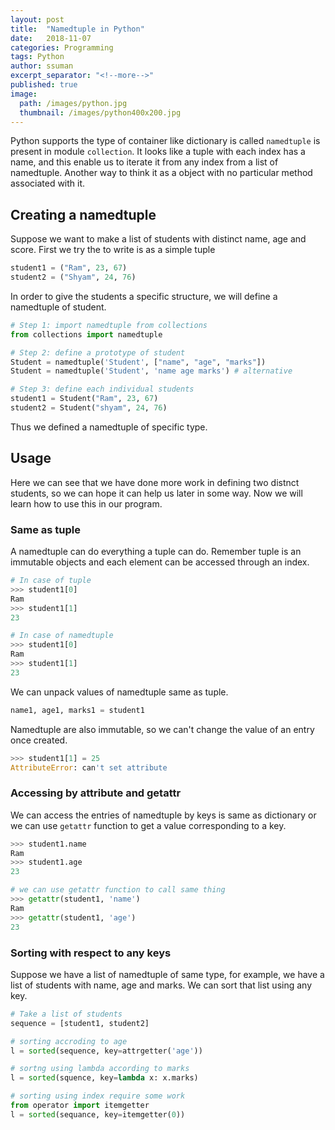 ```yaml
---
layout: post
title:  "Namedtuple in Python"
date:   2018-11-07
categories: Programming
tags: Python
author: ssuman
excerpt_separator: "<!--more-->"
published: true
image: 
  path: /images/python.jpg
  thumbnail: /images/python400x200.jpg
---
```


Python supports the type of container like dictionary is called `namedtuple` is present in module `collection`. It looks like a tuple with each index has a name, and this enable us to iterate it from any index from a list of namedtuple. Another way to think it as a object with no particular method associated with it.
<!--more-->

## Creating a namedtuple

Suppose we want to make a list of students with distinct name, age and score. First we try the to write is as a simple tuple

```python
student1 = ("Ram", 23, 67)
student2 = ("Shyam", 24, 76)
```

 In order to give the students a specific structure,  we will define a namedtuple of student.

 ```python
# Step 1: import namedtuple from collections
from collections import namedtuple

# Step 2: define a prototype of student
Student = namedtuple('Student', ["name", "age", "marks"])
Student = namedtuple('Student', 'name age marks') # alternative

# Step 3: define each individual students 
student1 = Student("Ram", 23, 67)
student2 = Student("shyam", 24, 76)
```
Thus we defined a namedtuple of specific type.

## Usage

Here we can see that we have done more work in defining two distnct students, so we can hope it can help us later in some way. Now we will learn how to use this in our program.

### Same as tuple

A namedtuple can do everything a tuple can do. Remember tuple is an immutable objects and each element can be accessed through an index.

```python
# In case of tuple 
>>> student1[0]
Ram
>>> student1[1]
23

# In case of namedtuple
>>> student1[0]
Ram
>>> student1[1]
23
```  

We can unpack values of namedtuple same as tuple.

```python
name1, age1, marks1 = student1
```

Namedtuple are also immutable, so we can't change the value of an entry once created.

```python 
>>> student1[1] = 25
AttributeError: can't set attribute
```

### Accessing by attribute and getattr
We can access the entries of namedtuple by keys is same as dictionary or we can use `getattr` function to get a value corresponding to a key.

```python 
>>> student1.name
Ram
>>> student1.age
23

# we can use getattr function to call same thing 
>>> getattr(student1, 'name')
Ram
>>> getattr(student1, 'age')
23
```

### Sorting with respect to any keys

Suppose we have a list of namedtuple of same type, for example, we have a list of students with name, age and marks. We can sort that list using any key.

```python 
# Take a list of students
sequence = [student1, student2]

# sorting accroding to age
l = sorted(sequence, key=attrgetter('age'))

# sortng using lambda according to marks
l = sorted(squence, key=lambda x: x.marks)

# sorting using index require some work
from operator import itemgetter
l = sorted(sequance, key=itemgetter(0))
```
